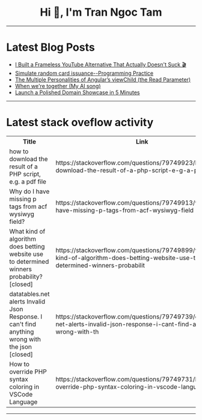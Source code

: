 <h1 align="center">Hi 👋, I'm Tran Ngoc Tam</h1>

---

# Latest Blog Posts 
<!-- BLOG-POST-LIST:START -->
- [I Built a Frameless YouTube Alternative That Actually Doesn&#39;t Suck 🎬](https://dev.to/liu-purnomo/i-built-a-frameless-youtube-alternative-that-actually-doesnt-suck-2018)
- [Simulate random card issuance--Programming Practice](https://dev.to/esproc_spl/simulate-random-card-issuance-programming-practice-1ji7)
- [The Multiple Personalities of Angular’s viewChild &lpar;the Read Parameter&rpar;](https://dev.to/brianmtreese/the-multiple-personalities-of-angulars-viewchild-the-read-parameter-2c2j)
- [When we&#39;re together &lpar;My AI song&rpar;](https://dev.to/jacklehamster/when-were-together-my-ai-song-3n4c)
- [Launch a Polished Domain Showcase in 5 Minutes](https://dev.to/evantop/launch-a-polished-domain-showcase-in-5-minutes-4125)
<!-- BLOG-POST-LIST:END -->

---

# Latest stack oveflow activity
<table>
  <tr><th>Title</th><th>Link</th></tr>
  <!-- STACKOVERFLOW:START --><tr><td>how to download the result of a PHP script, e.g. a pdf file</td><td>https://stackoverflow.com/questions/79749923/how-to-download-the-result-of-a-php-script-e-g-a-pdf-file</td></tr><tr><td>Why do I have missing p tags from acf wysiwyg field?</td><td>https://stackoverflow.com/questions/79749913/why-do-i-have-missing-p-tags-from-acf-wysiwyg-field</td></tr><tr><td>What kind of algorithm does betting website use to determined winners probability? [closed]</td><td>https://stackoverflow.com/questions/79749899/what-kind-of-algorithm-does-betting-website-use-to-determined-winners-probabilit</td></tr><tr><td>datatables.net alerts Invalid Json Response. I can&#39;t find anything wrong with the json [closed]</td><td>https://stackoverflow.com/questions/79749739/datatables-net-alerts-invalid-json-response-i-cant-find-anything-wrong-with-th</td></tr><tr><td>How to override PHP syntax coloring in VSCode Language</td><td>https://stackoverflow.com/questions/79749731/how-to-override-php-syntax-coloring-in-vscode-language</td></tr><!-- STACKOVERFLOW:END -->
</table>

---


